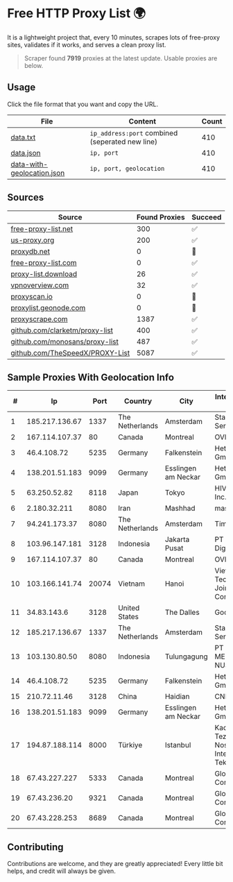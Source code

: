 
# Free HTTP Proxy List 🌍

It is a lightweight project that, every 10 minutes, scrapes lots of free-proxy sites, validates if it works, and serves a clean proxy list.


> Scraper found **7919** proxies at the latest update. Usable proxies are below.

## Usage

Click the file format that you want and copy the URL.


|File|Content|Count|
|----|-------|-----|
|[data.txt](https://raw.githubusercontent.com/themiralay/Proxy-List-World/master/data.txt)|`ip_address:port` combined (seperated new line)|410|
|[data.json](https://raw.githubusercontent.com/themiralay/Proxy-List-World/master/data.json)|`ip, port`|410|
|[data-with-geolocation.json](https://raw.githubusercontent.com/themiralay/Proxy-List-World/master/data-with-geolocation.json)|`ip, port, geolocation`|410|

## Sources

|Source|Found Proxies|Succeed|
|------|-------------|-------|
|[free-proxy-list.net](https://free-proxy-list.net)|300|✅|
|[us-proxy.org](https://www.us-proxy.org)|200|✅|
|[proxydb.net](http://proxydb.net)|0|🚫|
|[free-proxy-list.com](https://free-proxy-list.com/?page=&port=&type%5B%5D=http&type%5B%5D=https&up_time=0&search=Search)|0|✅|
|[proxy-list.download](https://www.proxy-list.download/HTTP)|26|✅|
|[vpnoverview.com](https://vpnoverview.com/privacy/anonymous-browsing/free-proxy-servers)|32|✅|
|[proxyscan.io](https://www.proxyscan.io)|0|🚫|
|[proxylist.geonode.com](https://proxylist.geonode.com/api/proxy-list?limit=300&page=1&sort_by=lastChecked&sort_type=desc&protocols=http,https)|0|🚫|
|[proxyscrape.com](https://api.proxyscrape.com/v2/?request=displayproxies&protocol=http&timeout=10000&country=all&ssl=all&anonymity=all)|1387|✅|
|[github.com/clarketm/proxy-list](https://raw.githubusercontent.com/clarketm/proxy-list/master/proxy-list-raw.txt)|400|✅|
|[github.com/monosans/proxy-list](https://raw.githubusercontent.com/monosans/proxy-list/main/proxies/http.txt)|487|✅|
|[github.com/TheSpeedX/PROXY-List](https://raw.githubusercontent.com/TheSpeedX/PROXY-List/master/http.txt)|5087|✅|


## Sample Proxies With Geolocation Info

|#|Ip|Port|Country|City|Internet Service Provider|
|-|--|----|-------|----|-------------------------|
|1|185.217.136.67|1337|The Netherlands|Amsterdam|Stallion Network Services Limited|
|2|167.114.107.37|80|Canada|Montreal|OVH SAS|
|3|46.4.108.72|5235|Germany|Falkenstein|Hetzner Online GmbH|
|4|138.201.51.183|9099|Germany|Esslingen am Neckar|Hetzner Online GmbH|
|5|63.250.52.82|8118|Japan|Tokyo|HIVELOCITY, Inc.|
|6|2.180.32.211|8080|Iran|Mashhad|mashhad|
|7|94.241.173.37|8080|The Netherlands|Amsterdam|TimeWeb Ltd.|
|8|103.96.147.181|3128|Indonesia|Jakarta Pusat|PT Era Awan Digital|
|9|167.114.107.37|80|Canada|Montreal|OVH SAS|
|10|103.166.141.74|20074|Vietnam|Hanoi|Viet NAM Cloud Technology Joint Stock Company|
|11|34.83.143.6|3128|United States|The Dalles|Google LLC|
|12|185.217.136.67|1337|The Netherlands|Amsterdam|Stallion Network Services Limited|
|13|103.130.80.50|8080|Indonesia|Tulungagung|PT PRISMA MEDIA NUSANTARA|
|14|46.4.108.72|5235|Germany|Falkenstein|Hetzner Online GmbH|
|15|210.72.11.46|3128|China|Haidian|CNIC-CAS|
|16|138.201.51.183|9099|Germany|Esslingen am Neckar|Hetzner Online GmbH|
|17|194.87.188.114|8000|Türkiye|Istanbul|Kadir Huseyin Tezcan Nosspeed Internet Teknolojileri|
|18|67.43.227.227|5333|Canada|Montreal|GloboTech Communications|
|19|67.43.236.20|9321|Canada|Montreal|GloboTech Communications|
|20|67.43.228.253|8689|Canada|Montreal|GloboTech Communications|



## Contributing

Contributions are welcome, and they are greatly appreciated! Every
little bit helps, and credit will always be given.

